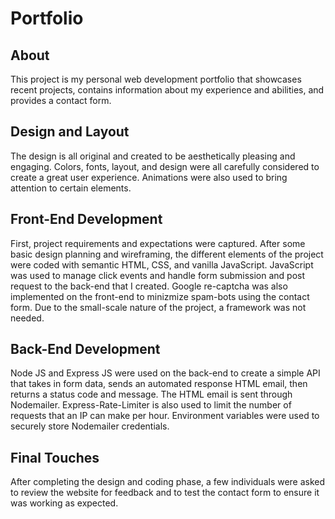 # Portfolio

## About
This project is my personal web development portfolio that showcases recent projects, contains information about my experience and abilities, and provides a contact form. 

## Design and Layout
The design is all original and created to be aesthetically pleasing and engaging. Colors, fonts, layout, and design were all carefully considered to create a great user experience. Animations were also used to bring attention to certain elements.

## Front-End Development 
First, project requirements and expectations were captured. After some basic design planning and wireframing, the different elements of the project were coded with semantic HTML, CSS, and vanilla JavaScript. JavaScript was used to manage click events and handle form submission and post request to the back-end that I created. Google re-captcha was also implemented on the front-end to minizmize spam-bots using the contact form. Due to the small-scale nature of the project, a framework was not needed. 

## Back-End Development
Node JS and Express JS were used on the back-end to create a simple API that takes in form data, sends an automated response HTML email, then returns a status code and message. The HTML email is sent through Nodemailer. Express-Rate-Limiter is also used to limit the number of requests that an IP can make per hour. Environment variables were used to securely store Nodemailer credentials.

## Final Touches
After completing the design and coding phase, a few individuals were asked to review the website for feedback and to test the contact form to ensure it was working as expected.


